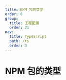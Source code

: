 ```yaml
---
title: NPM 包的类型
order: 8
group:
  title: 工程配置
  order: 21
nav:
  title: TypeScript
  path: /ts
  order: 3
---
```




# NPM 包的类型